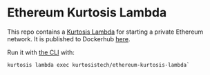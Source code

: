 Ethereum Kurtosis Lambda
=====================
This repo contains a [Kurtosis Lambda](https://docs.kurtosistech.com/lambdas.html) for starting a private Ethereum network. It is published to Dockerhub [here](https://hub.docker.com/repository/docker/kurtosistech/ethereum-kurtosis-lambda/). 

Run it with [the CLI](https://docs.kurtosistech.com/installation.html) with:

```
kurtosis lambda exec kurtosistech/ethereum-kurtosis-lambda`
```
